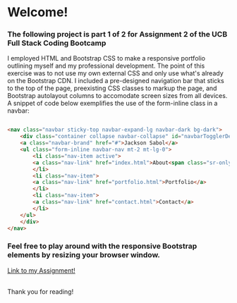 # Welcome!

### The following project is part 1 of 2 for Assignment 2 of the UCB Full Stack Coding Bootcamp



I employed HTML and Bootstrap CSS to make a responsive portfolio outlining myself and my professional development. The point of this exercise was to not use my own external CSS and only use what's already on the Bootstrap CDN. I included a pre-designed navigation bar that sticks to the top of the page, preexisting CSS classes to markup the page, and Bootstrap autolayout columns to accomodate screen sizes from all devices. A snippet of code below exemplifies the use of the form-inline class in a navbar:


```html

<nav class="navbar sticky-top navbar-expand-lg navbar-dark bg-dark">
    <div class="container collapse navbar-collapse" id="navbarTogglerDemo01">
    <a class="navbar-brand" href="#">Jackson Sabol</a>
    <ul class="form-inline navbar-nav mt-2 mt-lg-0">
        <li class="nav-item active">
        <a class="nav-link" href="index.html">About<span class="sr-only">(current)</span></a>
        </li>
        <li class="nav-item">
        <a class="nav-link" href="portfolio.html">Portfolio</a>
        </li>
        <li class="nav-item">
        <a class="nav-link" href="contact.html">Contact</a>
        </li>
    </ul>
    </div>
</nav>
```

### Feel free to play around with the responsive Bootstrap elements by resizing your browser window.

[Link to my Assignment!](https://jacksonsabol.github.io/Bootstrap-Portfolio/)

<br>
Thank you for reading!